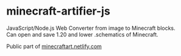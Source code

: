 # minecraft-artifier-js
JavaScript/Node.js Web Converter from image to Minecraft blocks.<br>
Can open and save 1.20 and lower .schematics of Minecraft.

Public part of <a href="https://minecraftart.netlify.com/">minecraftart.netlify.com</a>
